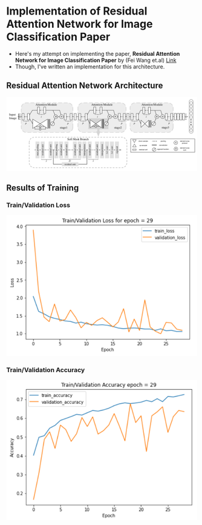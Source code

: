 # Implementation of Residual Attention Network for Image Classification Paper
- Here's my attempt on implementing the paper, **Residual Attention Network for Image Classification Paper** by (Fei Wang et.al) [Link](https://arxiv.org/abs/1704.06904)
- Though, I've written an implementation for this architecture.

## Residual Attention Network Architecture
![Resnet Attention Network Architecture](images/resnet_attn_architecture.png)

## Results of Training

### Train/Validation Loss
![Training Loss](images/train_loss_v2.png)

### Train/Validation Accuracy
![Training Loss](images/train_accuracy_v2.png)
